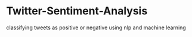 # Twitter-Sentiment-Analysis
classifying tweets as positive or negative using nlp and machine learning
